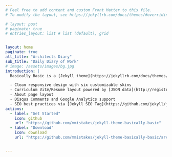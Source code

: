 ```yaml
---
# Feel free to add content and custom Front Matter to this file.
# To modify the layout, see https://jekyllrb.com/docs/themes/#overriding-theme-defaults

# layout: post
# paginate: true
# entries_layout: list # list (default), grid


layout: home
paginate: true
alt_title: "Architects Diary"
sub_title: "Daily Diary of Work"
# image: /assets/images/bg.jpg
introduction: |
  Basically Basic is a [Jekyll theme](https://jekyllrb.com/docs/themes/) meant as a substitute for the default --- [Minima](https://github.com/jekyll/minima). Conventions and features found there are fully supported by **Basically Basic**, with a few enhancements thrown in for good measure:

  - Clean responsive design with six customizable skins
  - Curriculum Vitæ/Resume layout powered by [JSON data](http://registry.jsonresume.org/)
  - About page layout
  - Disqus Comments and Google Analytics support
  - SEO best practices via [Jekyll SEO Tag](https://github.com/jekyll/jekyll-seo-tag/)
actions:
  - label: "Get Started"
    icon: github
    url: "https://github.com/mmistakes/jekyll-theme-basically-basic"
  - label: "Download"
    icon: download
    url: "https://github.com/mmistakes/jekyll-theme-basically-basic/archive/master.zip"


---
```

